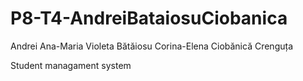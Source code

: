 # P8-T4-AndreiBataiosuCiobanica

Andrei Ana-Maria Violeta
Bătăiosu Corina-Elena
Ciobănică Crenguța

Student managament system
